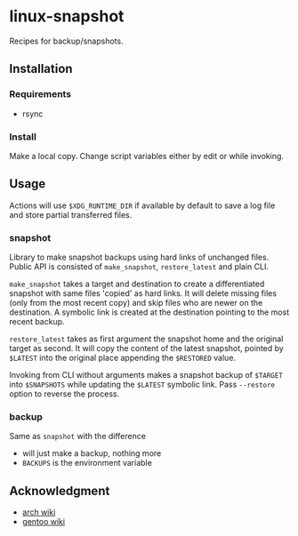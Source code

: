 # linux-snapshot

Recipes for backup/snapshots.

## Installation

### Requirements

- rsync

### Install

Make a local copy. Change script variables either by edit or while invoking.

## Usage

Actions will use `$XDG_RUNTIME_DIR` if available by default to save a log file
and store partial transferred files.

### snapshot

Library to make snapshot backups using hard links of unchanged files.
Public API is consisted of `make_snapshot`, `restore_latest` and plain CLI.

`make_snapshot` takes a target and destination to create a differentiated snapshot
with same files 'copied' as hard links. It will delete missing files (only from
the most recent copy) and skip files who are newer on the destination. A symbolic
link is created at the destination pointing to the most recent backup.

`restore_latest` takes as first argument the snapshot home and the original
target as second. It will copy the content of the latest snapshot, pointed by
`$LATEST` into the original place appending the `$RESTORED` value.

Invoking from CLI without arguments makes a snapshot backup of `$TARGET` into
`$SNAPSHOTS` while updating the `$LATEST` symbolic link. Pass `--restore` option
to reverse the process.

### backup

Same as `snapshot` with the difference

- will just make a backup, nothing more
- `BACKUPS` is the environment variable

## Acknowledgment

- [arch wiki](https://wiki.archlinux.org/title/rsync)
- [gentoo wiki](https://wiki.gentoo.org/wiki/Rsync)
